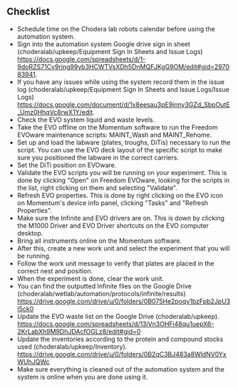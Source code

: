 ## Checklist 

- Schedule time on the Chodera lab robots calendar before using the automation system.
- Sign into the automation system Google drive sign in sheet (choderalab/upkeep/Equipment Sign In Sheets and Issue Logs) https://docs.google.com/spreadsheets/d/1-9doRZS71Cv9ring99yb3HCWTVsXDh5DnMQFJKgG9OM/edit#gid=297083941.
- If you have any issues while using the system record them in the issue log (choderalab/upkeep/Equipment Sign In Sheets and Issue Logs/Issue Logs) https://docs.google.com/document/d/1x8eesau3pE9jnny3GZd_SbpOutE_Umz0HhqVc8rwX1Y/edit.
- Check the EVO system liquid and waste levels.
- Take the EVO offline on the Momentum software to run the Freedom EVOware maintenance scripts: MAINT_Wash and MAINT_Rehome. 
- Set up and load the labware (plates, troughs, DiTis) necessary to run the script. You can use the EVO deck layout of the specific script to make sure you positioned the labware in the correct carriers. 
- Set the DiTi position on EVOware.
- Validate the EVO scripts you will be running on your experiment. This is done by clicking "Open" on Freedom EVOware, looking for the scripts in the list, right clicking on them and selecting "Validate".
- Refresh EVO properties. This is done by right clicking on the EVO icon on Momentum's device info panel, clicking "Tasks" and "Refresh Properties". 
- Make sure the Infinite and EVO drivers are on. This is down by clicking the M1000 Driver and EVO Driver shortcuts on the EVO computer desktop.
- Bring all instruments online on the Momentum software.
- After this, create a new work unit and select the experiment that you will be running.
- Follow the work unit message to verify that plates are placed in the correct nest and position.
- When the experiment is done, clear the work unit.
- You can find the outputted Infinite files on the Google Drive (choderalab/wetlab/automation/protocols/infinite/results) https://drive.google.com/drive/u/0/folders/0B075He2poqy1bzFpb2JpU3I5ck0
- Update the EVO waste list on the Google Drive (choderalab/upkeep).  https://docs.google.com/spreadsheets/d/13iVn3OHFi48qu1uepX6-2KrLabXh9M9DhJDAcfOGLz8/edit#gid=0
- Update the inventories according to the protein and compound stocks used (choderalab/upkeep/Inventory). https://drive.google.com/drive/u/0/folders/0B2qC3BJ483a8WldNV0YxWUhJQWc
- Make sure everything is cleaned out of the automation system and the system is online when you are done using it. 
